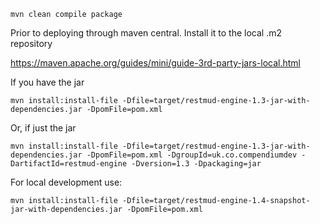 

~~~~~~~~
mvn clean compile package
~~~~~~~~

Prior to deploying through maven central. Install it to the local .m2 repository

https://maven.apache.org/guides/mini/guide-3rd-party-jars-local.html

If you have the jar
~~~~~~~~
mvn install:install-file -Dfile=target/restmud-engine-1.3-jar-with-dependencies.jar -DpomFile=pom.xml
~~~~~~~~

Or, if just the jar

~~~~~~~~
mvn install:install-file -Dfile=target/restmud-engine-1.3-jar-with-dependencies.jar -DpomFile=pom.xml -DgroupId=uk.co.compendiumdev -DartifactId=restmud-engine -Dversion=1.3 -Dpackaging=jar
~~~~~~~~

For local development use:

~~~~~~~~
mvn install:install-file -Dfile=target/restmud-engine-1.4-snapshot-jar-with-dependencies.jar -DpomFile=pom.xml
~~~~~~~~